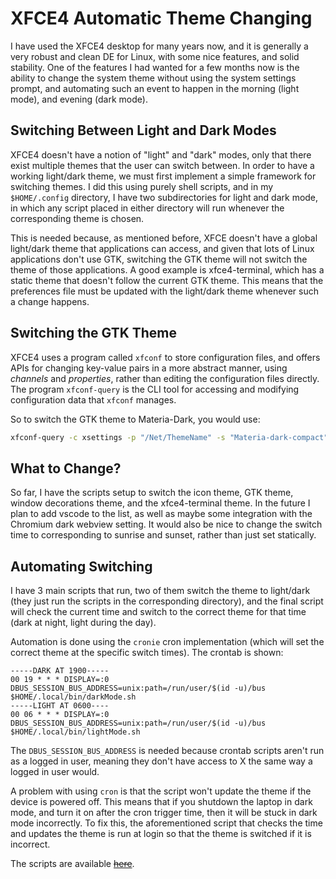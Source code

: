 # XFCE4 Automatic Theme Changing
I have used the XFCE4 desktop for many years now, and it is generally a very robust and clean DE for Linux, with some nice features, and solid stability. One of the features I had wanted for a few months now is the ability to change the system theme without using the system settings prompt, and automating such an event to happen in the morning (light mode), and evening (dark mode).  
## Switching Between Light and Dark Modes
XFCE4 doesn't have a notion of "light" and "dark" modes, only that there exist multiple themes that the user can switch between. In order to have a working light/dark theme, we must first implement a simple framework for switching themes. I did this using purely shell scripts, and in my `$HOME/.config` directory, I have two subdirectories for light and dark mode, in which any script placed in either directory will run whenever the corresponding theme is chosen.  

This is needed because, as mentioned before, XFCE doesn't have a global light/dark theme that applications can access, and given that lots of Linux applications don't use GTK, switching the GTK theme will not switch the theme of those applications. A good example is xfce4-terminal, which has a static theme that doesn't follow the current GTK theme. This means that the preferences file must be updated with the light/dark theme whenever such a change happens. 

## Switching the GTK Theme
XFCE4 uses a program called `xfconf` to store configuration files, and offers APIs for changing key-value pairs in a more abstract manner, using _channels_ and _properties_, rather than editing the configuration files directly. The program `xfconf-query` is the CLI tool for accessing and modifying configuration data that `xfconf` manages.  

So to switch the GTK theme to Materia-Dark, you would use:
```bash
xfconf-query -c xsettings -p "/Net/ThemeName" -s "Materia-dark-compact"
```

## What to Change?
So far, I have the scripts setup to switch the icon theme, GTK theme, window decorations theme, and the xfce4-terminal theme. In the future I plan to add vscode to the list, as well as maybe some integration with the Chromium dark webview setting. It would also be nice to change the switch time to corresponding to sunrise and sunset, rather than just set statically.

## Automating Switching
I have 3 main scripts that run, two of them switch the theme to light/dark (they just run the scripts in the corresponding directory), and the final script will check the current time and switch to the correct theme for that time (dark at night, light during the day).  

Automation is done using the `cronie` cron implementation (which will set the correct theme at the specific switch times). The crontab is shown:
```
-----DARK AT 1900-----
00 19 * * * DISPLAY=:0 DBUS_SESSION_BUS_ADDRESS=unix:path=/run/user/$(id -u)/bus $HOME/.local/bin/darkMode.sh
-----LIGHT AT 0600----
00 06 * * * DISPLAY=:0 DBUS_SESSION_BUS_ADDRESS=unix:path=/run/user/$(id -u)/bus $HOME/.local/bin/lightMode.sh
```
The `DBUS_SESSION_BUS_ADDRESS` is needed because crontab scripts aren't run as a logged in user, meaning they don't have access to X the same way a logged in user would.  

A problem with using `cron` is that the script won't update the theme if the device is powered off. This means that if you shutdown the laptop in dark mode, and turn it on after the cron trigger time, then it will be stuck in dark mode incorrectly. To fix this, the aforementioned script that checks the time and updates the theme is run at login so that the theme is switched if it is incorrect.

The scripts are available [~~here~~]().